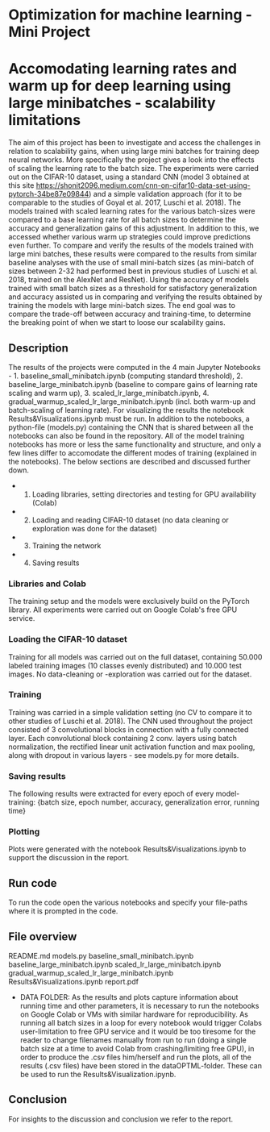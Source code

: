 # Optimization for machine learning - Mini Project
# Accomodating learning rates and warm up for deep learning using large minibatches - scalability limitations

The aim of this project has been to investigate and access the challenges in relation to scalability gains, when using
large mini batches for training deep neural networks. More specifically the project gives a look into the effects of scaling the learning rate
to the batch size. The experiments were carried out on the CIFAR-10 dataset, using a standard CNN (model 3 obtained at this site https://shonit2096.medium.com/cnn-on-cifar10-data-set-using-pytorch-34be87e09844) and a simple validation approach (for it to be comparable to the studies of Goyal et al. 2017, Luschi et al. 2018).
The models trained with scaled learning rates for the various batch-sizes were compared to a base learning rate for all batch sizes to determine the accuracy and generalization gains of this adjustment.
In addition to this, we accessed whether various warm up strategies could improve predictions even further. To compare and verify the results of the models trained with large mini batches, these results were compared to
the results from similar baseline analyses with the use of small mini-batch sizes (as mini-batch of sizes between 2-32 had performed best in previous studies of Luschi et al. 2018, trained on the AlexNet and ResNet).
Using the accuracy of models trained with small batch sizes as a threshold for satisfactory generalization and accuracy assisted us in comparing and verifying the results obtained by training the models with large mini-batch sizes.
The end goal was to compare the trade-off between accuracy and training-time, to determine the breaking point of when we start to loose our scalability gains.

## Description
The results of the projects were computed in the 4 main Jupyter Notebooks - 1. baseline_small_minibatch.ipynb (computing standard threshold), 2. baseline_large_minibatch.ipynb (baseline to compare gains of learning rate scaling and warm up), 3. scaled_lr_large_minibatch.ipynb, 4. gradual_warmup_scaled_lr_large_minibatch.ipynb (incl. both warm-up and batch-scaling of learning rate).
For visualizing the results the notebook Results&Visualizations.ipynb must be run.
In addition to the notebooks, a python-file (models.py) containing the CNN that is shared between all the notebooks can also be found in the repository.
All of the model training notebooks has more or less the same functionality and structure, and only a few lines differ to accomodate the different modes of training (explained in the notebooks). The below sections are described and discussed further down.
* 1. Loading libraries, setting directories and testing for GPU availability (Colab)
* 2. Loading and reading CIFAR-10 dataset (no data cleaning or exploration was done for the dataset)
* 3. Training the network
* 4. Saving results


### Libraries and Colab
The training setup and the models were exclusively build on the PyTorch library.
All experiments were carried out on Google Colab's free GPU service.

### Loading the CIFAR-10 dataset
Training for all models was carried out on the full dataset, containing 50.000 labeled training images (10 classes evenly distributed) and 10.000 test images. No data-cleaning or -exploration was carried out for the dataset.

### Training
Training was carried in a simple validation setting (no CV to compare it to other studies of Luschi et al. 2018). The CNN used throughout the project consisted of 3 convolutional blocks in connection with a fully connected layer.
Each convolutional block containing 2 conv. layers using batch normalization, the rectified linear unit activation function and max pooling, along with dropout in various layers - see models.py for more details.

### Saving results
The following results were extracted for every epoch of every model-training: {batch size, epoch number, accuracy, generalization error, running time}

### Plotting
Plots were generated with the notebook Results&Visualizations.ipynb to support the discussion in the report.

## Run code
To run the code open the various notebooks and specify your file-paths where it is prompted in the code.

## File overview
README.md
models.py
baseline_small_minibatch.ipynb
baseline_large_minibatch.ipynb
scaled_lr_large_minibatch.ipynb
gradual_warmup_scaled_lr_large_minibatch.ipynb
Results&Visualizations.ipynb
report.pdf
* DATA FOLDER: As the results and plots capture information about running time and other parameters, it is necessary to run the notebooks on Google Colab or VMs with similar hardware for reproducibility. As running all batch sizes in a loop for every notebook would trigger Colabs user-limitation to free GPU service and it would be too tiresome for the reader to change filenames manually from run to run (doing a single batch size at a time to avoid Colab from crashing/limiting free GPU), in order to produce the .csv files him/herself and run the plots, all of the results (.csv files) have been stored in the dataOPTML-folder. These can be used to run the Results&Visualization.ipynb.

## Conclusion
For insights to the discussion and conclusion we refer to the report.
